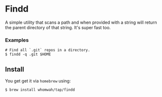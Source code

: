# Findd

A simple utility that scans a path and when provided with a string will return the parent directory of that string. It's super fast too.

### Examples

```
# Find all `.git` repos in a directory.
$ findd -q .git $HOME
```

## Install

You get get it via `homebrew` using:

```
$ brew install whomwah/tap/findd
```
